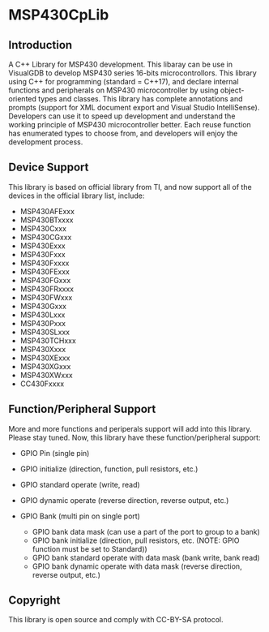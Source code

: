 # MSP430CpLib
## Introduction
A C++ Library for MSP430 development. This libaray can be use in VisualGDB to develop MSP430 series 16-bits microcontrollors.
This library using C++ for programming (standard = C++17), and declare internal functions and peripherals on MSP430 microcontroller
by using object-oriented types and classes. 
This library has complete annotations and prompts (support for XML document export and Visual Studio IntelliSense). 
Developers can use it to speed up development and understand the working principle of MSP430 microcontroller better. 
Each reuse function has enumerated types to choose from, and developers will enjoy the development process.

## Device Support
This library is based on official library from TI, and now support all of the devices in the official library list, include:
* MSP430AFExxx
* MSP430BTxxxx
* MSP430Cxxx
* MSP430CGxxx
* MSP430Exxx
* MSP430Fxxx
* MSP430Fxxxx
* MSP430FExxx
* MSP430FGxxx
* MSP430FRxxxx
* MSP430FWxxx
* MSP430Gxxx
* MSP430Lxxx
* MSP430Pxxx
* MSP430SLxxx
* MSP430TCHxxx
* MSP430Xxxx
* MSP430XExxx
* MSP430XGxxx
* MSP430XWxxx
* CC430Fxxxx

## Function/Peripheral Support
More and more functions and periperals support will add into this library. Please stay tuned.
Now, this library have these function/peripheral support:
 * GPIO Pin (single pin)
  * GPIO initialize (direction, function, pull resistors, etc.)
  * GPIO standard operate (write, read)
  * GPIO dynamic operate (reverse direction, reverse output, etc.)

* GPIO Bank (multi pin on single port)
  * GPIO bank data mask (can use a part of the port to group to a bank)
  * GPIO bank initialize (direction, pull resistors, etc. (NOTE: GPIO function must be set to Standard))
  * GPIO bank standard operate with data mask (bank write, bank read)
  * GPIO bank dynamic operate with data mask (reverse direction, reverse output, etc.)

## Copyright
This library is open source and comply with CC-BY-SA protocol.


